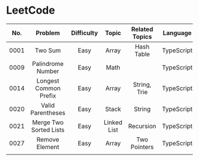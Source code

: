 # LeetCode

| No. | Problem | Difficulty | Topic | Related Topics | Language | Date |
|:---:|:-------:|:----------:|:-----:|:--------------:|:--------:|:----:|
| 0001 | Two Sum | Easy | Array | Hash Table | TypeScript | 2025.07.23 |
| 0009 | Palindrome Number | Easy | Math |  | TypeScript | 2025.07.23 |
| 0014 | Longest Common Prefix | Easy | Array | String, Trie | TypeScript | 2025.07.23 |
| 0020 | Valid Parentheses | Easy | Stack | String | TypeScript | 2025.07.23 |
| 0021 | Merge Two Sorted Lists | Easy | Linked List | Recursion | TypeScript | 2025.07.23 |
| 0027 | Remove Element | Easy | Array | Two Pointers | TypeScript | 2025.07.24 |
|  |  |  |  |  |  |  |
